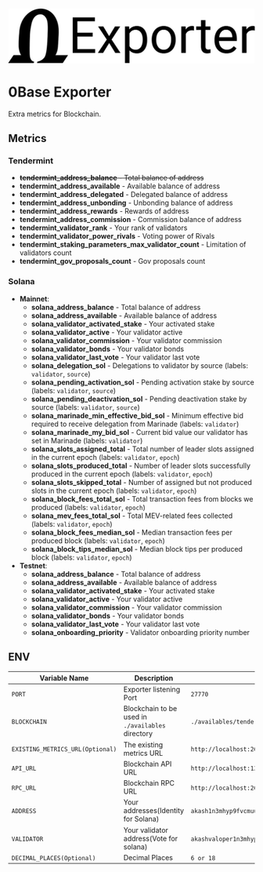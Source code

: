 ![Title](0base-exporter.png "Title")

# 0Base Exporter

Extra metrics for Blockchain.


## Metrics

### Tendermint
- ~~**tendermint_address_balance** - Total balance of address~~
- **tendermint_address_available** - Available balance of address
- **tendermint_address_delegated** - Delegated balance of address
- **tendermint_address_unbonding**  - Unbonding balance of address 
- **tendermint_address_rewards** - Rewards of address
- **tendermint_address_commission** - Commission balance of address
- **tendermint_validator_rank** - Your rank of validators
- **tendermint_validator_power_rivals** - Voting power of Rivals
- **tendermint_staking_parameters_max_validator_count** - Limitation of validators count
- **tendermint_gov_proposals_count** - Gov proposals count


### Solana
- **Mainnet**:
  - **solana_address_balance** - Total balance of address
  - **solana_address_available** - Available balance of address
  - **solana_validator_activated_stake** - Your activated stake
  - **solana_validator_active** - Your validator active
  - **solana_validator_commission** - Your validator commission
  - **solana_validator_bonds** - Your validator bonds
  - **solana_validator_last_vote** - Your validator last vote
  - **solana_delegation_sol** - Delegations to validator by source (labels: `validator`, `source`)
  - **solana_pending_activation_sol** - Pending activation stake by source (labels: `validator`, `source`)
  - **solana_pending_deactivation_sol** - Pending deactivation stake by source (labels: `validator`, `source`)
  - **solana_marinade_min_effective_bid_sol** - Minimum effective bid required to receive delegation from Marinade (labels: `validator`)
  - **solana_marinade_my_bid_sol** - Current bid value our validator has set in Marinade (labels: `validator`)
  - **solana_slots_assigned_total** - Total number of leader slots assigned in the current epoch (labels: `validator`, `epoch`)
  - **solana_slots_produced_total** - Number of leader slots successfully produced in the current epoch (labels: `validator`, `epoch`)
  - **solana_slots_skipped_total** - Number of assigned but not produced slots in the current epoch (labels: `validator`, `epoch`)
  - **solana_block_fees_total_sol** - Total transaction fees from blocks we produced (labels: `validator`, `epoch`)
  - **solana_mev_fees_total_sol** - Total MEV-related fees collected (labels: `validator`, `epoch`)
  - **solana_block_fees_median_sol** - Median transaction fees per produced block (labels: `validator`, `epoch`)
  - **solana_block_tips_median_sol** - Median block tips per produced block (labels: `validator`, `epoch`)
- **Testnet**:
  - **solana_address_balance** - Total balance of address
  - **solana_address_available** - Available balance of address
  - **solana_validator_activated_stake** - Your activated stake
  - **solana_validator_active** - Your validator active
  - **solana_validator_commission** - Your validator commission
  - **solana_validator_bonds** - Your validator bonds
  - **solana_validator_last_vote** - Your validator last vote
  - **solana_onboarding_priority** - Validator onboarding priority number

## ENV

| Variable Name                    | Description                                       | Example                                               |
|----------------------------------|---------------------------------------------------|-------------------------------------------------------|
| `PORT`                           | Exporter listening Port                           | `27770`                                               |
| `BLOCKCHAIN`                     | Blockchain to be used in `./availables` directory | `./availables/tendermint.ts`                          |
| `EXISTING_METRICS_URL(Optional)` | The existing metrics URL                          | `http://localhost:26660,http://localhost:26661`       |
| `API_URL`                        | Blockchain API URL                                | `http://localhost:1317`                               |
| `RPC_URL`                        | Blockchain RPC URL                                | `http://localhost:26657`                              |
| `ADDRESS`                        | Your addresses(Identity for Solana)               | `akash1n3mhyp9fvcmuu8l0q8qvjy07x0rql8q4jxqcnl`        |
| `VALIDATOR`                      | Your validator address(Vote for solana)           | `akashvaloper1n3mhyp9fvcmuu8l0q8qvjy07x0rql8q4cyw7r4` |
| `DECIMAL_PLACES(Optional)`       | Decimal Places                                    | `6 or 18`                                             |